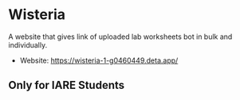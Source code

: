 # Wisteria

A website that gives link of uploaded lab worksheets bot in bulk and individually.
- Website: https://wisteria-1-g0460449.deta.app/

## Only for IARE Students
